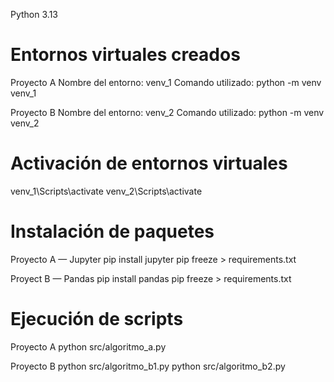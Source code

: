 Python 3.13 
# Entornos virtuales creados
Proyecto A
Nombre del entorno: venv_1
Comando utilizado:
python -m venv venv_1

Proyecto B
Nombre del entorno: venv_2
Comando utilizado:
python -m venv venv_2
# Activación de entornos virtuales
venv_1\Scripts\activate
venv_2\Scripts\activate

# Instalación de paquetes
Proyecto A — Jupyter
pip install jupyter
pip freeze > requirements.txt

Proyect B — Pandas
pip install pandas
pip freeze > requirements.txt

# Ejecución de scripts
Proyecto A
python src/algoritmo_a.py

Proyecto B
python src/algoritmo_b1.py
python src/algoritmo_b2.py


